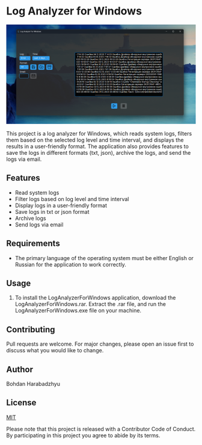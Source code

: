 # Log Analyzer for Windows

![Screenshot of the application](Screenshots/Screen.png)

This project is a log analyzer for Windows, which reads system logs, filters them based on the selected log level and time interval, and displays the results in a user-friendly format. The application also provides features to save the logs in different formats (txt, json), archive the logs, and send the logs via email.

## Features

- Read system logs
- Filter logs based on log level and time interval
- Display logs in a user-friendly format
- Save logs in txt or json format
- Archive logs
- Send logs via email

## Requirements

- The primary language of the operating system must be either English or Russian for the application to work correctly.

## Usage

1. To install the LogAnalyzerForWindows application, download the LogAnalyzerForWindows.rar. Extract the .rar file, and run the LogAnalyzerForWindows.exe file on your machine.

## Contributing

Pull requests are welcome. For major changes, please open an issue first to discuss what you would like to change.

## Author

Bohdan Harabadzhyu

## License

[MIT](https://choosealicense.com/licenses/mit/)

Please note that this project is released with a Contributor Code of Conduct. By participating in this project you agree to abide by its terms.